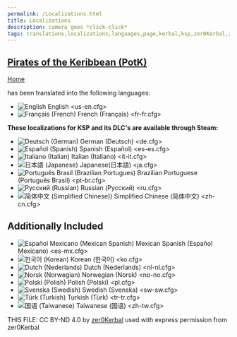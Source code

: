 ```yaml
---
permalink: /Localizations.html
title: Localizations
description: camera goes *click-click*
tags: translations,localizations,languages,page,kerbal,ksp,zer0Kerbal,zedK
---
```

<!-- Localizations.md v1.0.1.0
Pirates of the Keribbean (PotK)
created: 11 Jul 2023
updated: 21 Oct 2023

TEMPLATE: Localizations.md v1.2.0.0
created: 01 Feb 2022
updated: 27 Jun 2023

THIS FILE: CC BY-ND 4.0 by zer0Kerbal -->
<script src="https://kit.fontawesome.com/0ea5493613.js" crossorigin="anonymous"></script>
<div class="fa-3x"><i class="fa fa-language fa-beat-fade" style="--fa-beat-fade-opacity: 0.1; --fa-beat-fade-scale: 1.25; color: #BADA55"></i></div>

## [Pirates of the Keribbean (PotK)][mod]

[Home](./index.md)

has been translated into the following languages:

* ![English](https://raw.githubusercontent.com/zer0Kerbal/zer0Kerbal/zed'K/img/EN.png) English <us-en.cfg>
* ![Français (French)](https://raw.githubusercontent.com/zer0Kerbal/zer0Kerbal/zed'K/img/FR.png) French (Français) <fr-fr.cfg>

__These localizations for KSP and its DLC's are available through Steam:__

* ![Deutsch (German)](https://raw.githubusercontent.com/zer0Kerbal/zer0Kerbal/zed'K/img/DE.png) German (Deutsch) <de.cfg>
* ![Español (Spanish)](https://raw.githubusercontent.com/zer0Kerbal/zer0Kerbal/zed'K/img/ES.png) Spanish (Español) <es-es.cfg>
* ![Italiano (Italian)](https://raw.githubusercontent.com/zer0Kerbal/zer0Kerbal/zed'K/img/IT.png) Italian (Italiano) <it-it.cfg>
* ![日本語 (Japanese)](https://raw.githubusercontent.com/zer0Kerbal/zer0Kerbal/zed'K/img/JA.png) Japanese(日本語) <ja.cfg>
* ![Português Brasil (Brazilian Portugues)](https://raw.githubusercontent.com/zer0Kerbal/zer0Kerbal/zed'K/img/BR.png) Brazilian Portuguese (Português Brasil) <pt-br.cfg>
* ![Русский (Russian)](https://raw.githubusercontent.com/zer0Kerbal/zer0Kerbal/zed'K/img/RU.png) Russian (Русский) <ru.cfg>
* ![简体中文 (Simplified Chinese))](https://raw.githubusercontent.com/zer0Kerbal/zer0Kerbal/zed'K/img/CH.png) Simplified Chinese (简体中文) <zh-cn.cfg>

## Additionally Included

* ![Español Mexicano (Mexican Spanish)](https://raw.githubusercontent.com/zer0Kerbal/zer0Kerbal/zed'K/img/MX.png) Mexican Spanish (Español Mexicano) <es-mx.cfg>
* ![한국어 (Korean)](https://raw.githubusercontent.com/zer0Kerbal/zer0Kerbal/zed'K/img/KO.png) Korean (한국어) <ko.cfg>
* ![Dutch (Nederlands)](https://raw.githubusercontent.com/zer0Kerbal/zer0Kerbal/zed'K/img/NL.png) Dutch (Nederlands) <nl-nl.cfg>
* ![Norsk (Norwegian)](https://raw.githubusercontent.com/zer0Kerbal/zer0Kerbal/zed'K/img/NO.png) Norwegian (Norsk) <no-no.cfg>
* ![Polski (Polish)](https://raw.githubusercontent.com/zer0Kerbal/zer0Kerbal/zed'K/img/PO.png) Polish (Polski) <pl.cfg>
* ![Svenska (Swedish)](https://raw.githubusercontent.com/zer0Kerbal/zer0Kerbal/zed'K/img/SW.png) Swedish (Svenska) <sw-sw.cfg>
* ![Türk (Turkish)](https://raw.githubusercontent.com/zer0Kerbal/zer0Kerbal/zed'K/img/TR.png) Turkish (Türk) <tr-tr.cfg>
* ![国语 (Taiwanese)](https://raw.githubusercontent.com/zer0Kerbal/zer0Kerbal/zed'K/img/TW.png) Taiwanese (国语) <zh-tw.cfg>

THIS FILE: CC BY-ND 4.0 by [zer0Kerbal](https://github.com/zer0Kerbal)
  used with express permission from zer0Kerbal

[mod]: https://www.curseforge.com/kerbal/ksp-mods/PiratesoftheKeribbean "Pirates of the Keribbean (PotK)"